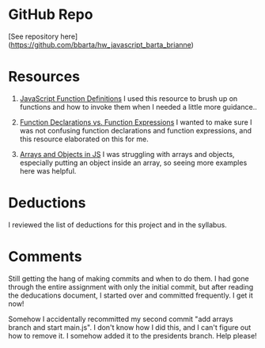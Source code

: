 # GitHub Repo
[See repository here] (https://github.com/bbarta/hw_javascript_barta_brianne)

# Resources
1. [JavaScript Function Definitions](http://www.w3schools.com/js/js_function_definition.asp)
I used this resource to brush up on functions and how to invoke them when I needed a little more guidance..

2. [Function Declarations vs. Function Expressions](https://javascriptweblog.wordpress.com/2010/07/06/function-declarations-vs-function-expressions/)
I wanted to make sure I was not confusing function declarations and function expressions, and this resource elaborated on this for me.

3. [Arrays and Objects in JS](https://welcomedata.wordpress.com/2015/02/11/arrays-and-objects-in-js/)
I was struggling with arrays and objects, especially putting an object inside an array, so seeing more examples here was helpful.

# Deductions
I reviewed the list of deductions for this project and in the syllabus.

# Comments
Still getting the hang of making commits and when to do them. I had gone through the entire assignment with only the initial commit, but after reading the deducations document, I started over and committed frequently. I get it now!

Somehow I accidentally recommitted my second commit "add arrays branch and start main.js". I don't know how I did this, and I can't figure out how to remove it. I somehow added it to the presidents branch. Help please!
